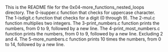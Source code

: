 This is the README file for the 0x04-more_functions_nested_loops directory.
The 0-isupper.c function that checks for uppercase character.
The 1-isdigit.c function that checks for a digit (0 through 9).
The 2-mul.c function multiplies two integers.
The 3-print_numbers.c function prints the numbers, from 0 to 9, followed by a new line.
The 4-print_most_numbers.c function prints the numbers, from 0 to 9, followed by a new line. Excluding 2 and 4.
The 5-more_numbers.c function prints 10 times the numbers, from 0 to 14, followed by a new line.
